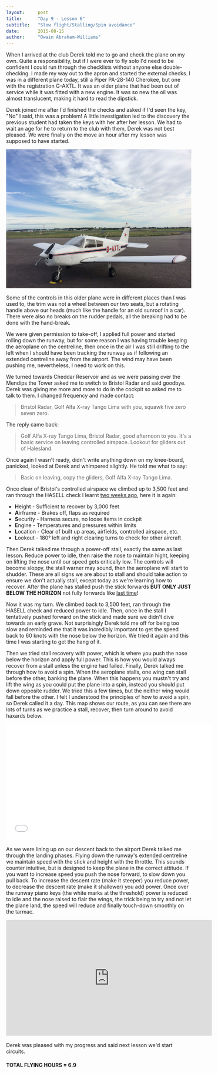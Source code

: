 ```yaml
---
layout:     post
title:      "Day 9 - Lesson 6"
subtitle:   "Slow flight/Stalling/Spin avoidance"
date:       2015-08-15
author:     "Owain Abraham-Williams"
---
```


When I arrived at the club Derek told me to go and check the plane on my own. Quite a
responsibility, but if I were ever to fly solo I'd need to be confident I could run
through the checklists without anyone else double-checking. I made my way out to the apron
and started the external checks. I was in a different plane today, still a Piper PA-28-140
Cherokee, but one with the registration G-AXTL. It was an older plane that had been out of
service while it was fitted with a new engine. It was so new the oil was almost
translucent, making it hard to read the dipstick.

Derek joined me after I'd finished the checks and asked if I'd seen the key, "No" I said,
this was a problem! A little investigation led to the discovery the previous student had
taken the keys with her after her lesson. We had to wait an age for he to return to the
club with them, Derek was not best pleased. We were finally on the move an hour after my
lesson was supposed to have started.

![Piper PA-28-140 Cherokee (G-AXTL)](/img/2015-08-15-day-9-01.jpg)

Some of the controls in this older plane were in different places than I was used to, the
trim was not a wheel between our two seats, but a rotating handle above our heads (much
like the handle for an old sunroof in a car). There were also no breaks on the rudder
pedals, all the breaking had to be done with the hand-break.

We were given permission to take-off, I applied full power and started rolling down the
runway, but for some reason I was having trouble keeping the aeroplane on the centreline,
then once in the air I was still drifting to the left when I should have been tracking the
runway as if following an extended centreline away from the airport. The wind may have
been pushing me, nevertheless, I need to work on this.

We turned towards Cheddar Reservoir and as we were passing over the Mendips the Tower
asked me to switch to Bristol Radar and said goodbye. Derek was giving me more and more to
do in the cockpit so asked me to talk to them. I changed frequency and made contact:

> Bristol Radar, Golf Alfa X-ray Tango Lima with you, squawk five zero seven zero.

The reply came back:

> Golf Alfa X-ray Tango Lima, Bristol Radar, good afternoon to you. It's a basic service
> on leaving controlled airspace. Lookout for gliders out of Halesland.

Once again I wasn't ready, didn't write anything down on my knee-board, panicked, looked
at Derek and whimpered slightly. He told me what to say:

> Basic on leaving, copy the gliders, Golf Alfa X-ray Tango Lima.

Once clear of Bristol's controlled airspace we climbed up to 3,500 feet and ran through
the HASELL check I learnt [two weeks ago](/2015/08/01/day-8/), here it is again:

 * **H**eight - Sufficient to recover by 3,000 feet
 * **A**irframe - Brakes off, flaps as required
 * **S**ecurity - Harness secure, no loose items in cockpit
 * **E**ngine - Temperatures and pressures within limits
 * **L**ocation - Clear of built up areas, airfields, controlled airspace, etc.
 * **L**ookout - 180&deg; left and right clearing turns to check for other aircraft

Then Derek talked me through a power-off stall, exactly the same as last lesson. Reduce
power to idle, then raise the nose to maintain hight, keeping on lifting the nose until
our speed gets critically low. The controls will become sloppy, the stall warner may
sound, then the aeroplane will start to shudder. These are all signs we are about to stall
and should take action to ensure we don't actually stall, except today as we're learning
how to recover. After the plane has stalled push the stick forwards **BUT ONLY JUST BELOW
THE HORIZON** not fully forwards like [last time](/2015/08/01/day-8/)!

Now it was my turn. We climbed back to 3,500 feet, ran through the HASELL check and
reduced power to idle. Then, once in the stall I tentatively pushed forward on the stick
and made sure we didn't dive towards an early grave. Not surprisingly Derek told me off
for being too slow and reminded me that it was incredibly important to get the speed back
to 60 knots with the nose below the horizon. We tried it again and this time I was
starting to get the hang of it.

Then we tried stall recovery with power, which is where you push the nose below the
horizon and apply full power. This is how you would always recover from a stall unless the
engine had failed. Finally, Derek talked me through how to avoid a spin. When the
aeroplane stalls, one wing can stall before the other, banking the plane. When this
happens you mustn't try and lift the wing as you could put the plane into a spin, instead
you should put down opposite rudder. We tried this a few times, but the neither wing would
fall before the other. I felt I understood the principles of how to avoid a spin, so Derek
called it a day. This map shows our route, as you can see there are lots of turns as we
practice a stall, recover, then turn around to avoid haxards below.

<iframe width="560" height="315" src="/maps/2015-08-15-day-9-lesson-6-map.html" frameborder="0"></iframe>

As we were lining up on our descent back to the airport Derek talked me through the
landing phases. Flying down the runway's extended centreline we maintain speed with the
stick and height with the throttle. This sounds counter intuitive, but is designed to keep
the plane in the correct attitude. If you want to increase speed you push the nose
forward, to slow down you pull back. To increase the descent rate (make it steeper) you
reduce power, to decrease the descent rate (make it shallower) you add power. Once over
the runway piano keys (the white marks at the threshold) power is reduced to idle and the
nose raised to flair the wings, the trick being to try and not let the plane land, the
speed will reduce and finally touch-down smoothly on the tarmac.

<iframe width="560" height="315" src="https://www.youtube.com/embed/PEi76V9j76U" frameborder="0" allowfullscreen></iframe>

Derek was pleased with my progress and said next lesson we'd start circuits.

#### TOTAL FLYING HOURS = 6.9